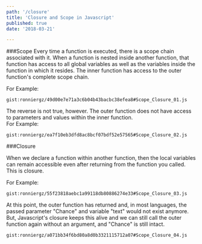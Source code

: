 ```yaml
---
path: '/closure'
title: 'Closure and Scope in Javascript'
published: true
date: '2018-03-21'

---
```


###Scope
Every time a function is executed, there is a scope chain associated with it.  When a function is nested inside another function, that function has access to all global variables as well as the  variables inside the function in which it resides.  The inner function has access to the outer function's complete scope chain. 

For Example:

`gist:ronniergz/49d00e7e71a3c6b04b43bacbc38efea8#Scope_Closure_01.js`

The reverse is not true, however.  The outer function does not have access to parameters and values within the inner function.            
For Example:

`gist:ronniergz/ea7f10eb3dfd8ac8bcf07bdf52e57565#Scope_Closure_02.js`

###Closure

When we declare a function within another function, then the local variables can remain accessible even after returning from the function you called.  This is closure.

For Example:

`gist:ronniergz/55f23818aebc1a99118db80886274e33#Scope_Closure_03.js`

At this point, the outer function has returned and, in most languages, the passed parameter "Chance" and variable "text" would not exist anymore.  But, Javascript's closure keeps this alive and we can still call the outer function again without an argument, and "Chance" is still intact.

`gist:ronniergz/a071bb34f6bd80a8d0b3321115712a07#Scope_Closure_04.js`

